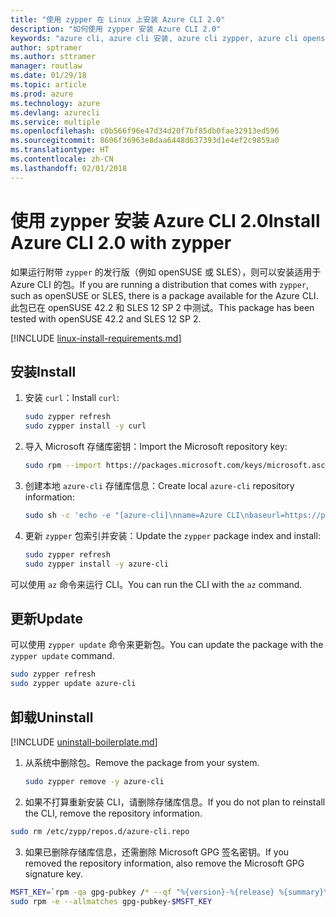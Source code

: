 ```yaml
---
title: "使用 zypper 在 Linux 上安装 Azure CLI 2.0"
description: "如何使用 zypper 安装 Azure CLI 2.0"
keywords: "azure cli, azure cli 安装, azure cli zypper, azure cli opensuse, azure cli sle"
author: sptramer
ms.author: sttramer
manager: routlaw
ms.date: 01/29/18
ms.topic: article
ms.prod: azure
ms.technology: azure
ms.devlang: azurecli
ms.service: multiple
ms.openlocfilehash: c0b566f96e47d34d20f7bf85db0fae32913ed596
ms.sourcegitcommit: 8606f36963e8daa6448d637393d1e4ef2c9859a0
ms.translationtype: HT
ms.contentlocale: zh-CN
ms.lasthandoff: 02/01/2018
---
```

# <a name="install-azure-cli-20-with-zypper"></a><span data-ttu-id="39d97-104">使用 zypper 安装 Azure CLI 2.0</span><span class="sxs-lookup"><span data-stu-id="39d97-104">Install Azure CLI 2.0 with zypper</span></span>

<span data-ttu-id="39d97-105">如果运行附带 `zypper` 的发行版（例如 openSUSE 或 SLES），则可以安装适用于 Azure CLI 的包。</span><span class="sxs-lookup"><span data-stu-id="39d97-105">If you are running a distribution that comes with `zypper`, such as openSUSE or SLES, there is a package available for the Azure CLI.</span></span> <span data-ttu-id="39d97-106">此包已在 openSUSE 42.2 和 SLES 12 SP 2 中测试。</span><span class="sxs-lookup"><span data-stu-id="39d97-106">This package has been tested with openSUSE 42.2 and SLES 12 SP 2.</span></span>

[!INCLUDE [linux-install-requirements.md](includes/linux-install-requirements.md)]

## <a name="install"></a><span data-ttu-id="39d97-107">安装</span><span class="sxs-lookup"><span data-stu-id="39d97-107">Install</span></span>

1. <span data-ttu-id="39d97-108">安装 `curl`：</span><span class="sxs-lookup"><span data-stu-id="39d97-108">Install `curl`:</span></span>

   ```bash
   sudo zypper refresh
   sudo zypper install -y curl
   ```

2. <span data-ttu-id="39d97-109">导入 Microsoft 存储库密钥：</span><span class="sxs-lookup"><span data-stu-id="39d97-109">Import the Microsoft repository key:</span></span>

   ```bash
   sudo rpm --import https://packages.microsoft.com/keys/microsoft.asc
   ```

3. <span data-ttu-id="39d97-110">创建本地 `azure-cli` 存储库信息：</span><span class="sxs-lookup"><span data-stu-id="39d97-110">Create local `azure-cli` repository information:</span></span>

   ```bash
   sudo sh -c 'echo -e "[azure-cli]\nname=Azure CLI\nbaseurl=https://packages.microsoft.com/yumrepos/azure-cli\nenabled=1\ntype=rpm-md\ngpgcheck=1\ngpgkey=https://packages.microsoft.com/keys/microsoft.asc" > /etc/zypp/repos.d/azure-cli.repo'
   ```

4. <span data-ttu-id="39d97-111">更新 `zypper` 包索引并安装：</span><span class="sxs-lookup"><span data-stu-id="39d97-111">Update the `zypper` package index and install:</span></span>

   ```bash
   sudo zypper refresh
   sudo zypper install -y azure-cli
   ```

<span data-ttu-id="39d97-112">可以使用 `az` 命令来运行 CLI。</span><span class="sxs-lookup"><span data-stu-id="39d97-112">You can run the CLI with the `az` command.</span></span>

## <a name="update"></a><span data-ttu-id="39d97-113">更新</span><span class="sxs-lookup"><span data-stu-id="39d97-113">Update</span></span>

<span data-ttu-id="39d97-114">可以使用 `zypper update` 命令来更新包。</span><span class="sxs-lookup"><span data-stu-id="39d97-114">You can update the package with the `zypper update` command.</span></span>

```bash
sudo zypper refresh
sudo zypper update azure-cli
```

## <a name="uninstall"></a><span data-ttu-id="39d97-115">卸载</span><span class="sxs-lookup"><span data-stu-id="39d97-115">Uninstall</span></span>

[!INCLUDE [uninstall-boilerplate.md](includes/uninstall-boilerplate.md)]

1. <span data-ttu-id="39d97-116">从系统中删除包。</span><span class="sxs-lookup"><span data-stu-id="39d97-116">Remove the package from your system.</span></span>

    ```bash
    sudo zypper remove -y azure-cli
    ```

2. <span data-ttu-id="39d97-117">如果不打算重新安装 CLI，请删除存储库信息。</span><span class="sxs-lookup"><span data-stu-id="39d97-117">If you do not plan to reinstall the CLI, remove the repository information.</span></span>

  ```bash
  sudo rm /etc/zypp/repos.d/azure-cli.repo
  ```

3. <span data-ttu-id="39d97-118">如果已删除存储库信息，还需删除 Microsoft GPG 签名密钥。</span><span class="sxs-lookup"><span data-stu-id="39d97-118">If you removed the repository information, also remove the Microsoft GPG signature key.</span></span>

  ```bash
  MSFT_KEY=`rpm -qa gpg-pubkey /* --qf "%{version}-%{release} %{summary}\n" | grep Microsoft | awk '{print $1}'`
  sudo rpm -e --allmatches gpg-pubkey-$MSFT_KEY
  ```

